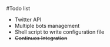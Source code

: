 #Todo list

+ Twitter API
+ Multiple bots management
+ Shell script to write configuration file
+ ~~Continuos Integration~~
